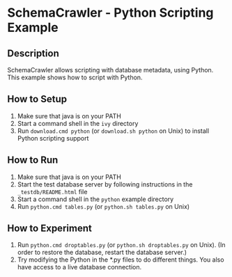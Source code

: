 # SchemaCrawler - Python Scripting Example

## Description
SchemaCrawler allows scripting with database metadata, using Python. This
example shows how to script with Python.

## How to Setup
1. Make sure that java is on your PATH
2. Start a command shell in the `ivy` directory 
3. Run `download.cmd python` (or `download.sh python` on Unix) to
   install Python scripting support

## How to Run
1. Make sure that java is on your PATH
2. Start the test database server by following instructions in the `_testdb/README.html` file
3. Start a command shell in the `python` example directory
4. Run `python.cmd tables.py` (or `python.sh tables.py` on Unix) 

## How to Experiment
1. Run `python.cmd droptables.py` (or `python.sh droptables.py` on Unix). 
   (In order to restore the database, restart the database server.) 
2. Try modifying the Python in the *.py files to do different things. 
   You also have access to a live database connection. 
